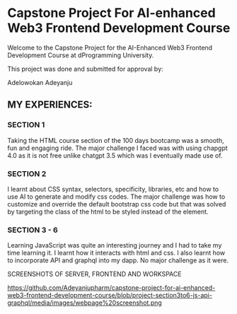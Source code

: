 # Capstone Project For AI-enhanced Web3 Frontend Development Course
Welcome to the Capstone Project for the AI-Enhanced Web3 Frontend Development Course at dProgramming University. 

This project was done and submitted for approval by:

Adelowokan Adeyanju 

## MY EXPERIENCES:

### SECTION 1
Taking the HTML course section of the 100 days bootcamp was a smooth, fun and engaging ride. The major challenge I faced was with using chapgpt 4.0 as it is not free unlike chatgpt 3.5 which was I eventually made use of.

### SECTION 2
I learnt about CSS syntax, selectors, specificity, libraries, etc and how to use AI to generate and modify css codes. The major challenge was how to customize and override the default bootstrap css code but that was solved by targeting the class of the html to be styled instead of the element.

### SECTION 3 - 6
Learning JavaScript was quite an interesting journey and I had to take my time learning it. I learnt how it interacts with html and css. I also learnt how to incorporate API and graphql into my dapp. No major challenge as it were.

SCREENSHOTS OF SERVER, FRONTEND AND WORKSPACE

https://github.com/Adeyanjupharm/capstone-project-for-ai-enhanced-web3-frontend-development-course/blob/project-section3to6-js-api-graphql/media/images/webpage%20screenshot.png
